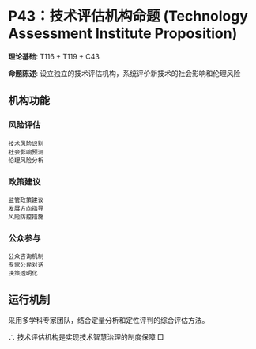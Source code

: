 # P43：技术评估机构命题 (Technology Assessment Institute Proposition)  

**理论基础**: T116 + T119 + C43  

**命题陈述**: 设立独立的技术评估机构，系统评价新技术的社会影响和伦理风险  

## 机构功能  

### 风险评估  
```  
技术风险识别  
社会影响预测  
伦理风险分析  
```  

### 政策建议  
```  
监管政策建议  
发展方向指导  
风险防控措施  
```  

### 公众参与  
```  
公众咨询机制  
专家公民对话  
决策透明化  
```  

## 运行机制  

采用多学科专家团队，结合定量分析和定性评判的综合评估方法。  

∴ 技术评估机构是实现技术智慧治理的制度保障 □  